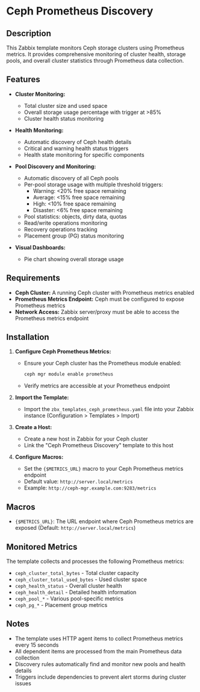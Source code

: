 # Ceph Prometheus Discovery

## Description

This Zabbix template monitors Ceph storage clusters using Prometheus metrics. It provides comprehensive monitoring of cluster health, storage pools, and overall cluster statistics through Prometheus data collection.

## Features

- **Cluster Monitoring:**
  - Total cluster size and used space
  - Overall storage usage percentage with trigger at >85%
  - Cluster health status monitoring

- **Health Monitoring:**
  - Automatic discovery of Ceph health details
  - Critical and warning health status triggers
  - Health state monitoring for specific components

- **Pool Discovery and Monitoring:**
  - Automatic discovery of all Ceph pools
  - Per-pool storage usage with multiple threshold triggers:
    - Warning: <20% free space remaining
    - Average: <15% free space remaining  
    - High: <10% free space remaining
    - Disaster: <6% free space remaining
  - Pool statistics: objects, dirty data, quotas
  - Read/write operations monitoring
  - Recovery operations tracking
  - Placement group (PG) status monitoring

- **Visual Dashboards:**
  - Pie chart showing overall storage usage

## Requirements

- **Ceph Cluster:** A running Ceph cluster with Prometheus metrics enabled
- **Prometheus Metrics Endpoint:** Ceph must be configured to expose Prometheus metrics
- **Network Access:** Zabbix server/proxy must be able to access the Prometheus metrics endpoint

## Installation

1. **Configure Ceph Prometheus Metrics:**
   - Ensure your Ceph cluster has the Prometheus module enabled:
     ```bash
     ceph mgr module enable prometheus
     ```
   - Verify metrics are accessible at your Prometheus endpoint

2. **Import the Template:**
   - Import the `zbx_templates_ceph_prometheus.yaml` file into your Zabbix instance (Configuration > Templates > Import)

3. **Create a Host:**
   - Create a new host in Zabbix for your Ceph cluster
   - Link the "Ceph Prometheus Discovery" template to this host

4. **Configure Macros:**
   - Set the `{$METRICS_URL}` macro to your Ceph Prometheus metrics endpoint
   - Default value: `http://server.local/metrics`
   - Example: `http://ceph-mgr.example.com:9283/metrics`

## Macros

- `{$METRICS_URL}`: The URL endpoint where Ceph Prometheus metrics are exposed (Default: `http://server.local/metrics`)

## Monitored Metrics

The template collects and processes the following Prometheus metrics:
- `ceph_cluster_total_bytes` - Total cluster capacity
- `ceph_cluster_total_used_bytes` - Used cluster space
- `ceph_health_status` - Overall cluster health
- `ceph_health_detail` - Detailed health information
- `ceph_pool_*` - Various pool-specific metrics
- `ceph_pg_*` - Placement group metrics

## Notes

- The template uses HTTP agent items to collect Prometheus metrics every 15 seconds
- All dependent items are processed from the main Prometheus data collection
- Discovery rules automatically find and monitor new pools and health details
- Triggers include dependencies to prevent alert storms during cluster issues
